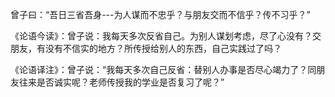 曾子曰：“吾日三省吾身---为人谋而不忠乎？与朋友交而不信乎？传不习乎？”

《论语今读》：曾子说：我每天多次反省自己。为别人谋划考虑，尽了心没有？交朋友，有没有不信实的地方？所传授给别人的东西，自己实践过了吗？

《论语译注》：曾子说：“我每天多次自己反省：替别人办事是否尽心竭力了？同朋友往来是否诚实呢？老师传授我的学业是否复习了呢？”